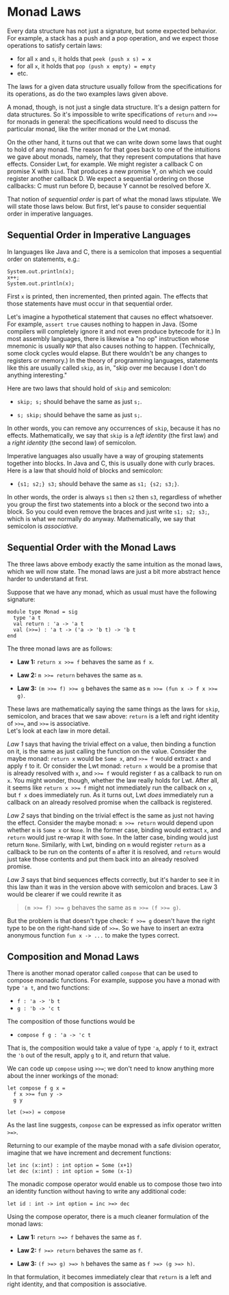 # Monad Laws

Every data structure has not just a signature, but some expected behavior.
For example, a stack has a push and a pop operation, and we expect those
operations to satisfy certain laws:

* for all `x` and `s`, it holds that `peek (push x s) = x`
* for all `x`, it holds that `pop (push x empty) = empty`
* etc.

The laws for a given data structure usually follow from the specifications
for its operations, as do the two examples laws given above.

A monad, though, is not just a single data structure.  It's a design
pattern for data structures.  So it's impossible to write specifications
of `return` and `>>=` for monads in general:  the specifications would need
to discuss the particular monad, like the writer monad or the Lwt monad.

On the other hand, it turns out that we can write down some laws that
ought to hold of any monad.  The reason for that goes back to one
of the intuitions we gave about monads, namely, that they represent
computations that have effects.  Consider Lwt, for example.  We might
register a callback C on promise X with `bind`.  That produces a new
promise Y, on which we could register another callback D.  We expect
a sequential ordering on those callbacks:  C must run before D, because
Y cannot be resolved before X.

That notion of *sequential order* is part of what the monad laws stipulate.
We will state those laws below.  But first, let's pause to consider
sequential order in imperative languages.

## Sequential Order in Imperative Languages

In languages like Java and C, there is a semicolon that imposes a
sequential order on statements, e.g.:
```
System.out.println(x);
x++;
System.out.println(x);
```
First `x` is printed, then incremented, then printed again.  The effects that
those statements have must occur in that sequential order.

Let's imagine a hypothetical statement that causes no effect whatsoever.
For example, `assert true` causes nothing to happen in Java.  (Some compilers
will completely ignore it and not even produce bytecode for it.)
In most assembly languages, there is likewise a "no op" instruction whose
mnemonic is usually `NOP` that also causes nothing to happen.  (Technically,
some clock cycles would elapse.  But there wouldn't be any changes
to registers or memory.)  In the theory of programming languages, statements
like this are usually called `skip`, as in, "skip over me because I don't
do anything interesting."

Here are two laws that should hold of `skip` and semicolon:

* `skip; s;` should behave the same as just `s;`.

* `s; skip;` should behave the same as just `s;`.

In other words, you can remove any occurrences of `skip`, because it has
no effects.  Mathematically, we say that `skip` is a *left identity* (the first law)
and a *right identity* (the second law) of semicolon.

Imperative languages also usually have a way of grouping statements
together into blocks.  In Java and C, this is usually done with 
curly braces.  Here is a law that should hold of blocks and semicolon:

* `{s1; s2;} s3;` should behave the same as `s1; {s2; s3;}`.

In other words, the order is always `s1` then `s2` then `s3`, regardless
of whether you group the first two statements into a block or the second two into
a block.  So you could even remove the braces and just write `s1; s2; s3;`, which
is what we normally do anyway.  Mathematically, we say that semicolon is
*associative.*

## Sequential Order with the Monad Laws

The three laws above embody exactly the same intuition as the monad laws,
which we will now state.  The monad laws are just a bit more abstract hence
harder to understand at first.

Suppose that we have any monad, which as usual must have the following signature:
```
module type Monad = sig
  type 'a t
  val return : 'a -> 'a t  
  val (>>=) : 'a t -> ('a -> 'b t) -> 'b t
end
```

The three monad laws are as follows:

* **Law 1:** `return x >>= f` behaves the same as `f x`.

* **Law 2:** `m >>= return` behaves the same as `m`.

* **Law 3:** `(m >>= f) >>= g` behaves the same as `m >>= (fun x -> f x >>= g)`.

These laws are mathematically saying the same things as the laws for
`skip`, semicolon, and braces that we saw above:  `return` is a left and
right identity of `>>=`, and `>>=` is associative.  
Let's look at each law in more detail.

*Law 1* says that having the trivial effect on a value, then binding a function on it,
is the same as just calling the function on the value.  Consider the maybe monad:
`return x` would be `Some x`, and `>>= f` would extract `x` and apply `f` to it.
Or consider the Lwt monad:  `return x` would be a promise that is already resolved
with `x`, and `>>= f` would register `f` as a callback to run on `x`.  You might wonder,
though, whether the law really holds for Lwt.  After all, it seems like
`return x >>= f` might not immediately run the callback on `x`, but `f x` does 
immediately run.  As it turns out, Lwt *does* immediately run a callback on an
already resolved promise when the callback is registered.

*Law 2* says that binding on the trivial effect is the same as just not having
the effect.  Consider the maybe monad:  `m >>= return` would depend upon
whether `m` is `Some x` or `None`.  In the former case, binding would extract
`x`, and `return` would just re-wrap it with `Some`.  In the latter case,
binding would just return `None`.  Similarly, with Lwt, binding on `m` would register
`return` as a callback to be run on the contents of `m` after it is resolved,
and `return` would just take those contents and put them back into an already
resolved promise.

*Law 3* says that bind sequences effects correctly, but it's harder to see
it in this law than it was in the version above with semicolon and braces.
Law 3 would be clearer if we could rewrite it as

>`(m >>= f) >>= g` behaves the same as `m >>= (f >>= g)`.

But the problem is that doesn't type check:  `f >>= g` doesn't have the right
type to be on the right-hand side of `>>=`.  So we have to insert an
extra anonymous function `fun x -> ...` to make the types correct.

## Composition and Monad Laws

There is another monad operator called `compose` that can be used to compose
monadic functions.  For example, suppose you have a monad with type 
`'a t`, and two functions:

* `f : 'a -> 'b t`
* `g : 'b -> 'c t`

The composition of those functions would be

* `compose f g : 'a -> 'c t`

That is, the composition would take a value of type `'a`, apply `f` to it, extract
the `'b` out of the result, apply `g` to it, and return that value.

We can code up `compose` using `>>=`; we don't need to know anything more about 
the inner workings of the monad:

```
let compose f g x =
  f x >>= fun y ->
  g y
  
let (>=>) = compose
```

As the last line suggests, `compose` can be expressed as 
infix operator written `>=>`.

Returning to our example of the maybe monad with a safe division operator,
imagine that we have increment and decrement functions:

```
let inc (x:int) : int option = Some (x+1)
let dec (x:int) : int option = Some (x-1)
```
The monadic compose operator would enable us to compose those two into
an identity function without having to write any additional code:

```
let id : int -> int option = inc >=> dec
```

Using the compose operator, there is a much cleaner formulation of the monad laws:

* **Law 1:** `return >=> f` behaves the same as `f`.

* **Law 2:** `f >=> return` behaves the same as `f`.

* **Law 3:** `(f >=> g) >=> h` behaves the same as `f >=> (g >=> h)`.

In that formulation, it becomes immediately clear that `return` is a left
and right identity, and that composition is associative.
